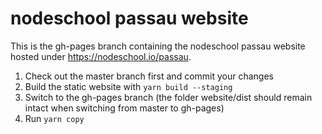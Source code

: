 # nodeschool passau website

This is the gh-pages branch containing the nodeschool passau website hosted under https://nodeschool.io/passau.

1. Check out the master branch first and commit your changes
2. Build the static website with `yarn build --staging`
3. Switch to the gh-pages branch (the folder website/dist should remain intact when switching from master to gh-pages)
4. Run `yarn copy`
